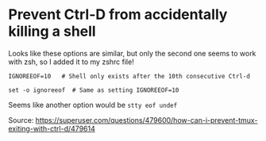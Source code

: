 # Prevent Ctrl-D from accidentally killing a shell

Looks like these options are similar, but only the second one seems to work
with zsh, so I added it to my zshrc file!

```
IGNOREEOF=10   # Shell only exists after the 10th consecutive Ctrl-d

set -o ignoreeof  # Same as setting IGNOREEOF=10
```

Seems like another option would be `stty eof undef`

Source: https://superuser.com/questions/479600/how-can-i-prevent-tmux-exiting-with-ctrl-d/479614
